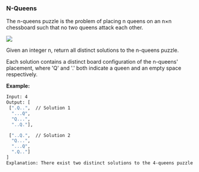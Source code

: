 ### N-Queens

The n-queens puzzle is the problem of placing n queens on an n×n chessboard such that no two queens attack each other.

![](https://assets.leetcode.com/uploads/2018/10/12/8-queens.png)

Given an integer n, return all distinct solutions to the n-queens puzzle.

Each solution contains a distinct board configuration of the n-queens' placement, where 'Q' and '.' both indicate a queen and an empty space respectively.

**Example:**

```bash
Input: 4
Output: [
 [".Q..",  // Solution 1
  "...Q",
  "Q...",
  "..Q."],

 ["..Q.",  // Solution 2
  "Q...",
  "...Q",
  ".Q.."]
]
Explanation: There exist two distinct solutions to the 4-queens puzzle as shown above.
```